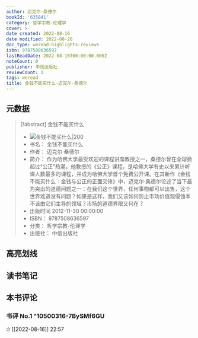 ```yaml
---
author: 迈克尔·桑德尔
bookId: '635841'
category: 哲学宗教-伦理学
cover: >-
date created: 2022-08-16
date modified: 2022-08-20
doc_type: weread-highlights-reviews
isbn: 9787508636597
lastReadDate: 2022-08-16T00:00:00.000Z
noteCount: 0
publisher: 中信出版社
reviewCount: 1
tags: weread
title: 金钱不能买什么-迈克尔·桑德尔
---
```


## 元数据

> [!abstract] 金钱不能买什么
> - ![ 金钱不能买什么|200](https://wfqqreader-1252317822.image.myqcloud.com/cover/841/635841/t7_635841.jpg)
> - 书名： 金钱不能买什么
> - 作者： 迈克尔·桑德尔
> - 简介： 作为哈佛大学最受欢迎的课程讲席教授之一，桑德尔曾在全球掀起过“公正”热潮。他教授的《公正》课程，是哈佛大学有史以来累计听课人数最多的课程，并成为哈佛大学首个免费公开课。在其新作《金钱不能买什么：金钱与公正的正面交锋》中，迈克尔·桑德尔论述了当下最为突出的道德问题之一：在我们这个世界，任何事物都可以出售，这个世界难道没有问题？如果是这样，我们又该如何防止市场价值观侵蚀本不该由它们主导的领域？市场的道德界限又何在？
> - 出版时间 2012-11-30 00:00:00
> - ISBN： 9787508636597
> - 分类： 哲学宗教-伦理学
> - 出版社： 中信出版社

## 高亮划线

## 读书笔记

## 本书评论

### 书评 No.1 ^10500316-7BySMf6GU

⏱ [[2022-08-16]] 22:57
